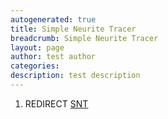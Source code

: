 ```yaml
---
autogenerated: true
title: Simple Neurite Tracer
breadcrumb: Simple Neurite Tracer
layout: page
author: test author
categories: 
description: test description
---
```


1.  REDIRECT [SNT](SNT "wikilink")
